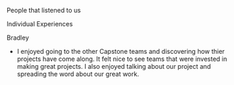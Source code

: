 People that listened to us





Individual Experiences



Bradley
- I enjoyed going to the other Capstone teams and discovering how thier projects have come along. It felt nice to see teams that were invested in making great projects. I also enjoyed talking about our project and spreading the word about our great work.